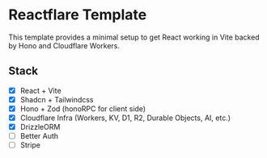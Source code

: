 # Reactflare Template

This template provides a minimal setup to get React working in Vite backed by Hono and Cloudflare Workers.

## Stack

- [X] React + Vite
- [X] Shadcn + Tailwindcss
- [X] Hono + Zod (honoRPC for client side)
- [X] Cloudflare Infra (Workers, KV, D1, R2, Durable Objects, AI, etc.)
- [X] DrizzleORM
- [ ] Better Auth
- [ ] Stripe
